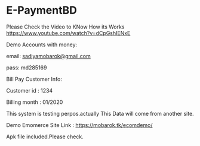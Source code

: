 # E-PaymentBD
Please Check the Video to KNow How its Works
https://www.youtube.com/watch?v=dCpGshIENxE

Demo Accounts with money:

email: sadiyamobarok@gmail.com

pass: md285169


Bill Pay Customer Info:

Customer id : 1234

Billing month : 01/2020

This system is testing perpos.actually This Data will come from another site.

Demo Emomerce Site Link : https://mobarok.tk/ecomdemo/

Apk file included.Please check.
